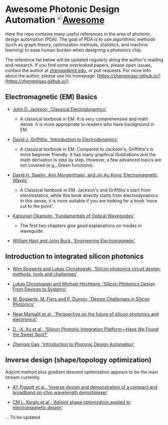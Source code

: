# Awesome Photonic Design Automation [![Awesome](https://cdn.rawgit.com/sindresorhus/awesome/d7305f38d29fed78fa85652e3a63e154dd8e8829/media/badge.svg)](https://github.com/sindresorhus/awesome)

Here the repo contains many useful references in the area of photonic design automation (PDA). The goal of PDA is to use algorithmic methods (such as graph theory, optimization methods, statistics, and machine learning) to ease human burden when designing a photonics chip. 

The reference list below will be updated regularly along the author's reading and research. If you find some overlooked papers, please open issues, contact the author at [zhengqi@mit.edu](mailto:zhengqi@mit.edu), or pull requests. For more info about the author, please see his homepage: [https://zhengqigao.github.io/](https://zhengqigao.github.io/).

## Electromagnetic (EM) Basics

- [John D. Jackson, 'Classical Electrodynamics'](https://www.wiley.com/en-us/Classical+Electrodynamics%2C+3rd+Edition-p-9780471309321) 
    - A classical textbook in EM. It is very comprehensive and math dense. It is more appropriate to readers who have background in EM.

- [David J. Griffiths, 'Introduction to Electrodynamics'](https://www.cambridge.org/highereducation/books/introduction-to-electrodynamics/3AB220820DBB628E5A43D52C4B011ED4#overview)
    - A classical textbook in EM. Compared to Jackson's, Griffiths's is more beginner friendly. It has many graphical illustrations and the math derivation is step by step. However, a few advanced topics are not covered (e.g., Green functions).

- [David H. Staelin, Ann Morgenthaler, and Jin Au Kong 'Electromagnetic Waves'](https://www.pearson.com/us/higher-education/program/Staelin-Electromagnetic-Waves/PGM63919.html)
    - A Classical textbook in EM. Jackson's and Griffiths's start from electrostatics, while this book directly starts from electrodynamics. In this sense, it is more suitable if you are looking for a book 'more cut to the point'.

- [Katsunari Okamoto, 'Fundamentals of Optical Waveguides'](https://www.elsevier.com/books/fundamentals-of-optical-waveguides/okamoto/978-0-12-525096-2)

    - The first two chapters give good explanations on modes in waveguide. 

- [William Hayt and John Buck, 'Engineering Electromagnetic'](https://www.mheducation.com/highered/product/engineering-electromagnetics-hayt-buck/M9780078028151.html)



## Introduction to integrated silicon photonics


- [Wim Bogaerts and Lukas Chrostowski, 'Silicon photonics circuit design: methods, tools and challenges'](https://onlinelibrary.wiley.com/doi/full/10.1002/lpor.201700237)

- [Lukas Chrostowski and Michael Hochberg, 'Silicon Photonics Design From Devices to Systems'](https://www.cambridge.org/core/books/silicon-photonics-design/BF3CF13E8542BCE67FD2BBC7104ECEAB) 

- [W. Bogaerts, M. Fiers and P. Dumon, 'Design Challenges in Silicon Photonics'](https://ieeexplore.ieee.org/abstract/document/6691908)

- [Near Margalit et al., 'Perspective on the future of silicon photonics and electronics'](https://aip.scitation.org/doi/10.1063/5.0050117)

- [D. -X. Xu et al., 'Silicon Photonic Integration Platform—Have We Found the Sweet Spot?'](https://ieeexplore.ieee.org/document/6709757?arnumber=6709757)

- [Zhengqi Gao, 'Introduction to Photonic Design Automation'](https://zhengqigao.github.io/articles/Introduction_to_Photonic_Design_Automation.pdf)


## Inverse design (shape/topology optimization)

Adjoint method plus gradient descent optimization appears to be the main stream currently.

- [AY Piggott et al., 'Inverse design and demonstration of a compact and broadband on-chip wavelength demultiplexer'](https://www.nature.com/articles/nphoton.2015.69)

- [CM L. Keraly et al., 'Adjoint shape optimization applied to electromagnetic design'](https://opg.optica.org/oe/fulltext.cfm?uri=oe-21-18-21693&id=260994)



... To be updated